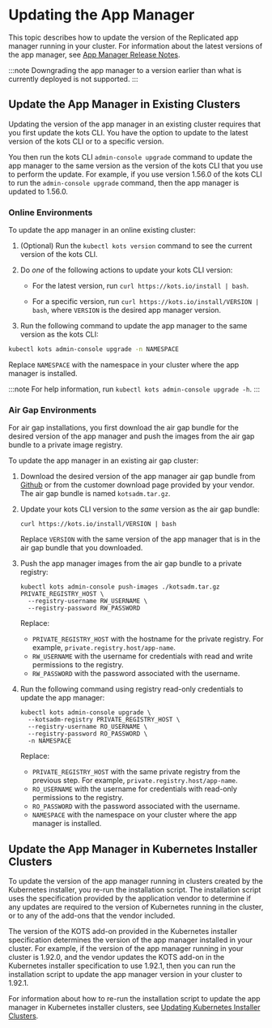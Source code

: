 # Updating the App Manager

This topic describes how to update the version of the Replicated app manager running in your cluster. For information about the latest versions of the app manager, see [App Manager Release Notes](/release-notes/rn-app-manager).

:::note
Downgrading the app manager to a version earlier than what is currently deployed is not supported.
:::

## Update the App Manager in Existing Clusters

Updating the version of the app manager in an existing cluster requires that you first update the kots CLI. You have the option to update to the latest version of the kots CLI or to a specific version.

You then run the kots CLI `admin-console upgrade` command to update the app manager to the same version as the version of the kots CLI that you use to perform the update. For example, if you use version 1.56.0 of the kots CLI to run the `admin-console upgrade` command, then the app manager is updated to 1.56.0.

### Online Environments

To update the app manager in an online existing cluster:

1. (Optional) Run the `kubectl kots version` command to see the current version of the kots CLI.

1. Do _one_ of the following actions to update your kots CLI version:

    - For the latest version, run `curl https://kots.io/install | bash`.

    - For a specific version, run `curl https://kots.io/install/VERSION | bash`, where `VERSION` is the desired app manager version.

1. Run the following command to update the app manager to the same version as the kots CLI:

  ```bash
  kubectl kots admin-console upgrade -n NAMESPACE
  ```
  Replace `NAMESPACE` with the namespace in your cluster where the app manager is installed.

  :::note
  For help information, run `kubectl kots admin-console upgrade -h`.
  :::

### Air Gap Environments

For air gap installations, you first download the air gap bundle for the desired version of the app manager and push the images from the air gap bundle to a private image registry.

To update the app manager in an existing air gap cluster:

1. Download the desired version of the app manager air gap bundle from [Github](https://github.com/replicatedhq/kots/releases) or from the customer download page provided by your vendor. The air gap bundle is named `kotsadm.tar.gz`.

1. Update your kots CLI version to the _same_ version as the air gap bundle:

   ```
   curl https://kots.io/install/VERSION | bash
   ```
   Replace `VERSION` with the same version of the app manager that is in the air gap bundle that you downloaded.

1. Push the app manager images from the air gap bundle to a private registry:

    ```
    kubectl kots admin-console push-images ./kotsadm.tar.gz PRIVATE_REGISTRY_HOST \
      --registry-username RW_USERNAME \
      --registry-password RW_PASSWORD
    ```
    Replace:
    * `PRIVATE_REGISTRY_HOST` with the hostname for the private registry. For example, `private.registry.host/app-name`.
    * `RW_USERNAME` with the username for credentials with read and write permissions to the registry.
    * `RW_PASSWORD` with the password associated with the username. 

1. Run the following command using registry read-only credentials to update the app manager:

    ```
    kubectl kots admin-console upgrade \
      --kotsadm-registry PRIVATE_REGISTRY_HOST \
      --registry-username RO_USERNAME \
      --registry-password RO_PASSWORD \
      -n NAMESPACE
    ```
    Replace:
    * `PRIVATE_REGISTRY_HOST` with the same private registry from the previous step. For example, `private.registry.host/app-name`.
    * `RO_USERNAME` with the username for credentials with read-only permissions to the registry.
    * `RO_PASSWORD` with the password associated with the username.
    * `NAMESPACE` with the namespace on your cluster where the app manager is installed.

## Update the App Manager in Kubernetes Installer Clusters

To update the version of the app manager running in clusters created by the Kubernetes installer, you re-run the installation script. The installation script uses the specification provided by the application vendor to determine if any updates are required to the version of Kubernetes running in the cluster, or to any of the add-ons that the vendor included.

The version of the KOTS add-on provided in the Kubernetes installer specification determines the version of the app manager installed in your cluster. For example, if the version of the app manager running in your cluster is 1.92.0, and the vendor updates the KOTS add-on in the Kubernetes installer specification to use 1.92.1, then you can run the installation script to update the app manager version in your cluster to 1.92.1.

For information about how to re-run the installation script to update the app manager in Kubernetes installer clusters, see [Updating Kubernetes Installer Clusters](updating-embedded-cluster).
